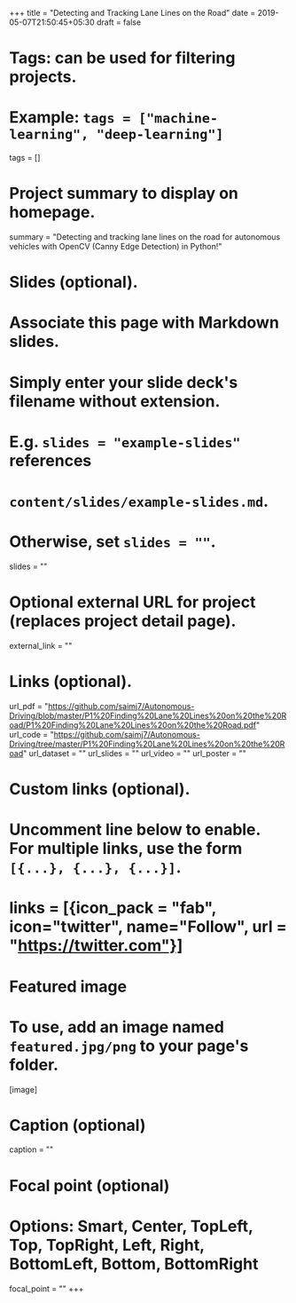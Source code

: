 +++
title = "Detecting and Tracking Lane Lines on the Road"
date = 2019-05-07T21:50:45+05:30
draft = false

# Tags: can be used for filtering projects.
# Example: `tags = ["machine-learning", "deep-learning"]`
tags = []

# Project summary to display on homepage.
summary = "Detecting and tracking lane lines on the road for autonomous vehicles with OpenCV (Canny Edge Detection) in Python!"

# Slides (optional).
#   Associate this page with Markdown slides.
#   Simply enter your slide deck's filename without extension.
#   E.g. `slides = "example-slides"` references
#   `content/slides/example-slides.md`.
#   Otherwise, set `slides = ""`.
slides = ""

# Optional external URL for project (replaces project detail page).
external_link = ""

# Links (optional).
url_pdf = "https://github.com/saimj7/Autonomous-Driving/blob/master/P1%20Finding%20Lane%20Lines%20on%20the%20Road/P1%20Finding%20Lane%20Lines%20on%20the%20Road.pdf"
url_code = "https://github.com/saimj7/Autonomous-Driving/tree/master/P1%20Finding%20Lane%20Lines%20on%20the%20Road"
url_dataset = ""
url_slides = ""
url_video = ""
url_poster = ""

# Custom links (optional).
#   Uncomment line below to enable. For multiple links, use the form `[{...}, {...}, {...}]`.
# links = [{icon_pack = "fab", icon="twitter", name="Follow", url = "https://twitter.com"}]

# Featured image
# To use, add an image named `featured.jpg/png` to your page's folder.
[image]
  # Caption (optional)
  caption = ""

  # Focal point (optional)
  # Options: Smart, Center, TopLeft, Top, TopRight, Left, Right, BottomLeft, Bottom, BottomRight
  focal_point = ""
+++
